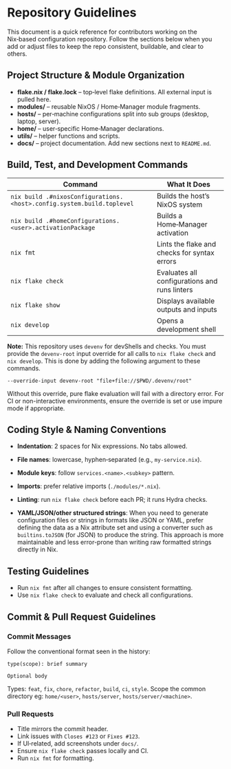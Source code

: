 # Repository Guidelines

This document is a quick reference for contributors working on the
Nix‑based configuration repository. Follow the sections below when you
add or adjust files to keep the repo consistent, buildable, and clear to
others.

## Project Structure & Module Organization

- **flake.nix / flake.lock** – top‑level flake definitions. All external
  input is pulled here.
- **modules/** – reusable NixOS / Home‑Manager module fragments.
- **hosts/** – per‑machine configurations split into sub groups (desktop, laptop, server).
- **home/** – user‑specific Home‑Manager declarations.
- **utils/** – helper functions and scripts.
- **docs/** – project documentation. Add new sections next to `README.md`.

## Build, Test, and Development Commands

| Command | What It Does |
|---------|--------------|
| `nix build .#nixosConfigurations.<host>.config.system.build.toplevel` | Builds the host’s NixOS system |
| `nix build .#homeConfigurations.<user>.activationPackage` | Builds a Home‑Manager activation |
| `nix fmt` | Lints the flake and checks for syntax errors |
| `nix flake check` | Evaluates all configurations and runs linters |
| `nix flake show` | Displays available outputs and inputs |
| `nix develop` | Opens a development shell |

**Note:** This repository uses `devenv` for devShells and checks. You must provide the `devenv-root` input override for all calls to `nix flake check` and `nix develop`. This is done by adding the following argument to these commands.


```
--override-input devenv-root "file+file://$PWD/.devenv/root"
```

Without this override, pure flake evaluation will fail with a directory error. For CI or non-interactive environments, ensure the override is set or use impure mode if appropriate.

## Coding Style & Naming Conventions

- **Indentation**: 2 spaces for Nix expressions. No tabs allowed.
- **File names**: lowercase, hyphen‑separated (e.g., `my‑service.nix`).
- **Module keys**: follow `services.<name>.<subkey>` pattern.
- **Imports**: prefer relative imports (`./modules/*.nix`).
- **Linting**: run `nix flake check` before each PR; it runs Hydra checks.

- **YAML/JSON/other structured strings**: When you need to generate configuration files or strings in formats like JSON or YAML, prefer defining the data as a Nix attribute set and using a converter such as `builtins.toJSON` (for JSON) to produce the string. This approach is more maintainable and less error-prone than writing raw formatted strings directly in Nix.

## Testing Guidelines

- Run `nix fmt` after all changes to ensure consistent formatting.
- Use `nix flake check` to evaluate and check all configurations.

## Commit & Pull Request Guidelines

### Commit Messages

Follow the conventional format seen in the history:

```
type(scope): brief summary

Optional body
```

Types: `feat`, `fix`, `chore`, `refactor`, `build`, `ci`, `style`.
Scope the common directory eg: `home/<user>`, `hosts/server`, `hosts/server/<machine>`.

### Pull Requests

- Title mirrors the commit header.
- Link issues with `Closes #123` or `Fixes #123`.
- If UI‑related, add screenshots under `docs/`.
- Ensure `nix flake check` passes locally and CI.
- Run `nix fmt` for formatting.
